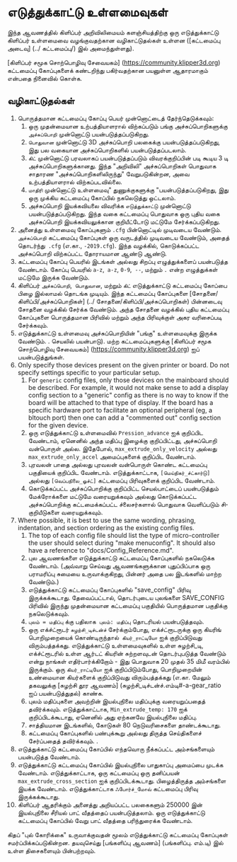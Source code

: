 # எடுத்துக்காட்டு உள்ளமைவுகள்

இந்த ஆவணத்தில் கிளிப்பர் அறிவிலிமையம் களஞ்சியத்திற்கு ஒரு எடுத்துக்காட்டு கிளிப்பர் உள்ளமைவை வழங்குவதற்கான வழிகாட்டுதல்கள் உள்ளன ([கட்டமைப்பு அடைவு] (../ கட்டமைப்பு/) இல் அமைந்துள்ளது).

[கிளிப்பர் சமூக சொற்பொழிவு சேவையகம்] (https://community.klipper3d.org) கட்டமைப்பு கோப்புகளைக் கண்டறிந்து பகிர்வதற்கான பயனுள்ள ஆதாரமாகும் என்பதை நினைவில் கொள்க.

## வழிகாட்டுதல்கள்

1. பொருத்தமான கட்டமைப்பு கோப்பு பெயர் முன்னொட்டைத் தேர்ந்தெடுக்கவும்:
   1. ஒரு முதன்மையான உற்பத்தியாளரால் விற்கப்படும் பங்கு அச்சுப்பொறிகளுக்கு `அச்சுப்பொறி` முன்னொட்டு பயன்படுத்தப்படுகிறது.
   1. `பொதுவான` முன்னொட்டு 3D அச்சுப்பொறி பலகைக்கு பயன்படுத்தப்படுகிறது, இது பல வகையான அச்சுப்பொறிகளில் பயன்படுத்தப்படலாம்.
   1. `கிட்` முன்னொட்டு பரவலாகப் பயன்படுத்தப்படும் விவரக்குறிப்பின் படி கூடிய 3 டி அச்சுப்பொறிகளுக்கானது. இந்த "அறிவிலி" அச்சுப்பொறிகள் பொதுவாக சாதாரண "அச்சுப்பொறிகளிலிருந்து" வேறுபடுகின்றன, அவை உற்பத்தியாளரால் விற்கப்படவில்லை.
   1. `மாதிரி` முன்னொட்டு உள்ளமைவு" துணுக்குகளுக்கு "பயன்படுத்தப்படுகிறது, இது ஒரு முக்கிய கட்டமைப்பு கோப்பில் நகலெடுத்து ஒட்டலாம்.
   1. அச்சுப்பொறி இயக்கவியலை விவரிக்க `எடுத்துக்காட்டு` முன்னொட்டு பயன்படுத்தப்படுகிறது. இந்த வகை கட்டமைப்பு பொதுவாக ஒரு புதிய வகை அச்சுப்பொறி இயக்கவியலுக்கான குறியீட்டோடு மட்டுமே சேர்க்கப்படுகிறது.
1. அனைத்து உள்ளமைவு கோப்புகளும் `.cfg` பின்னொட்டில் முடிவடைய வேண்டும். `அச்சுப்பொறி` கட்டமைப்பு கோப்புகள் ஒரு வருடத்தில் முடிவடைய வேண்டும், அதைத் தொடர்ந்து` .cfg` (எ.கா., `-2019.cfg`). இந்த வழக்கில், கொடுக்கப்பட்ட அச்சுப்பொறி விற்கப்பட்ட தோராயமான ஆண்டு ஆண்டு.
1. கட்டமைப்பு கோப்பு பெயரில் இடங்கள் அல்லது சிறப்பு எழுத்துக்களைப் பயன்படுத்த வேண்டாம். கோப்பு பெயரில் `a-z`,` a-z`, `0-9`,` --`, மற்றும் `.` என்ற எழுத்துக்கள் மட்டுமே இருக்க வேண்டும்.
1. கிளிப்பர் `அச்சுப்பொறி`,` பொதுவான`, மற்றும் `கிட்` எடுத்துக்காட்டு கட்டமைப்பு கோப்பை பிழை இல்லாமல் தொடங்க முடியும். இந்த கட்டமைப்பு கோப்புகளை [சோதனை/கிளிப்பி/அச்சுப்பொறிகள்] (../ சோதனை/கிளிப்பி/அச்சுப்பொறிகள்) பின்னடைவு சோதனை வழக்கில் சேர்க்க வேண்டும். அந்த சோதனை வழக்கில் புதிய கட்டமைப்பு கோப்புகளை பொருத்தமான பிரிவில் மற்றும் அந்த பிரிவுக்குள் அகர வரிசைப்படி சேர்க்கவும்.
1. எடுத்துக்காட்டு உள்ளமைவு அச்சுப்பொறியின் "பங்கு" உள்ளமைவுக்கு இருக்க வேண்டும். . செயலில் பயன்பாடு). மற்ற கட்டமைப்புகளுக்கு [கிளிப்பர் சமூக சொற்பொழிவு சேவையகம்] (https://community.klipper3d.org) ஐப் பயன்படுத்துங்கள்.
1. Only specify those devices present on the given printer or board. Do not specify settings specific to your particular setup.
   1. For `generic` config files, only those devices on the mainboard should be described. For example, it would not make sense to add a display config section to a "generic" config as there is no way to know if the board will be attached to that type of display. If the board has a specific hardware port to facilitate an optional peripheral (eg, a bltouch port) then one can add a "commented out" config section for the given device.
   1. ஒரு எடுத்துக்காட்டு உள்ளமைவில் `Pression_advance` ஐக் குறிப்பிட வேண்டாம், ஏனெனில் அந்த மதிப்பு இழைக்கு குறிப்பிட்டது, அச்சுப்பொறி வன்பொருள் அல்ல. இதேபோல், `max_extrude_only_velocity` அல்லது` max_extrude_only_accel` அமைப்புகளைக் குறிப்பிட வேண்டாம்.
   1. புரவலன் பாதை அல்லது புரவலன் வன்பொருள் கொண்ட கட்டமைப்பு பகுதியைக் குறிப்பிட வேண்டாம். எடுத்துக்காட்டாக, `[மெய்நிகர்_ச்ட்கார்டு]` அல்லது `[வெப்பநிலை_ஓச்ட்]` கட்டமைப்பு பிரிவுகளைக் குறிப்பிட வேண்டாம்.
   1. கொடுக்கப்பட்ட அச்சுப்பொறிக்கு குறிப்பிட்ட செயல்பாட்டைப் பயன்படுத்தும் மேக்ரோக்களை மட்டுமே வரையறுக்கவும் அல்லது கொடுக்கப்பட்ட அச்சுப்பொறிக்கு கட்டமைக்கப்பட்ட ச்லைசர்களால் பொதுவாக வெளிப்படும் சி-குறியீடுகளை வரையறுக்கவும்.
1. Where possible, it is best to use the same wording, phrasing, indentation, and section ordering as the existing config files.
   1. The top of each config file should list the type of micro-controller the user should select during "make menuconfig". It should also have a reference to "docs/Config_Reference.md".
   1. புல ஆவணங்களை எடுத்துக்காட்டு கட்டமைப்பு கோப்புகளில் நகலெடுக்க வேண்டாம். (அவ்வாறு செய்வது ஆவணங்களுக்கான புதுப்பிப்பாக ஒரு பராமரிப்பு சுமையை உருவாக்குகிறது, பின்னர் அதை பல இடங்களில் மாற்ற வேண்டும்.)
   1. எடுத்துக்காட்டு கட்டமைப்பு கோப்புகளில் "save_config" பிரிவு இருக்கக்கூடாது. தேவைப்பட்டால், தொடர்புடைய புலங்களை SAVE_CONFIG பிரிவில் இருந்து முதன்மையான கட்டமைப்பு பகுதியில் பொருத்தமான பகுதிக்கு நகலெடுக்கவும்.
   1. `புலம் = மதிப்பு` க்கு பதிலாக` புலம்: மதிப்பு` தொடரியல் பயன்படுத்தவும்.
   1. ஒரு எக்ச்ட்ரூடர் `சுழற்சி_டிச்டன்ச்` சேர்க்கும்போது, எக்ச்ட்ரூடருக்கு ஒரு கியரிங் பொறிமுறையைக் கொண்டிருந்தால்` கியர்_ராட்டியோ` ஐக் குறிப்பிடுவது விரும்பத்தக்கது. எடுத்துக்காட்டு உள்ளமைவுகளில் உள்ள சுழற்சி_டி, எக்ச்ட்ரூடரில் உள்ள ஆர்டட் கியரின் சுற்றளவுடன் தொடர்புபடுத்த வேண்டும் என்று நாங்கள் எதிர்பார்க்கிறோம் - இது பொதுவாக 20 முதல் 35 மிமீ வரம்பில் இருக்கும். ஒரு `கியர்_ராட்டியோ` ஐக் குறிப்பிடும்போது, பொறிமுறையின் உண்மையான கியர்களைக் குறிப்பிடுவது விரும்பத்தக்கது (எ.கா. மேலும் தகவலுக்கு [சுழற்சி தூர ஆவணம்] (சுழற்சி_டிச்டன்ச்.எம்டி#-a-gear_ratio ஐப் பயன்படுத்துதல்) காண்க.
   1. புலம் மதிப்புகளை அவற்றின் இயல்புநிலை மதிப்புக்கு வரையறுப்பதைத் தவிர்க்கவும். எடுத்துக்காட்டாக, `Min_extrude_temp: 170` ஐக் குறிப்பிடக்கூடாது, ஏனெனில் அது ஏற்கனவே இயல்புநிலை மதிப்பு.
   1. சாத்தியமான இடங்களில், கோடுகள் 80 நெடுவரிசைகளை தாண்டக்கூடாது.
   1. கட்டமைப்பு கோப்புகளில் பண்புக்கூறு அல்லது திருத்த செய்திகளைச் சேர்ப்பதைத் தவிர்க்கவும். .
1. எடுத்துக்காட்டு கட்டமைப்பு கோப்பில் எந்தவொரு நீக்கப்பட்ட அம்சங்களையும் பயன்படுத்த வேண்டாம்.
1. எடுத்துக்காட்டு கட்டமைப்பு கோப்பில் இயல்புநிலை பாதுகாப்பு அமைப்பை முடக்க வேண்டாம். எடுத்துக்காட்டாக, ஒரு கட்டமைப்பு ஒரு தனிப்பயன் `max_extrude_cross_section` ஐக் குறிப்பிடக்கூடாது. பிழைத்திருத்த அம்சங்களை இயக்க வேண்டாம். எடுத்துக்காட்டாக `ஃபோர்ச்_மோவ்` கட்டமைப்பு பிரிவு இருக்கக்கூடாது.
1. கிளிப்பர் ஆதரிக்கும் அனைத்து அறியப்பட்ட பலகைகளும் 250000 இன் இயல்புநிலை சீரியல் பாட் வீதத்தைப் பயன்படுத்தலாம். ஒரு எடுத்துக்காட்டு கட்டமைப்பு கோப்பில் வேறு பாட் வீதத்தை பரிந்துரைக்க வேண்டாம்.

கிதப் "புல் கோரிக்கை" உருவாக்குவதன் மூலம் எடுத்துக்காட்டு கட்டமைப்பு கோப்புகள் சமர்ப்பிக்கப்படுகின்றன. தயவுசெய்து [பங்களிப்பு ஆவணம்] (பங்களிப்பு. எம்.டி) இல் உள்ள திசைகளையும் பின்பற்றவும்.

